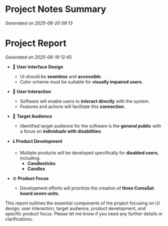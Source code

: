 # Project Notes Summary

*Generated on 2025-06-20 09:13*

# Project Report

*Generated on 2025-06-19 12:45*

- 🎨 **User Interface Design**
  - UI should be **seamless** and **accessible**.
  - Color scheme must be suitable for **visually impaired users**.

- 🤝 **User Interaction**
  - Software will enable users to **interact directly** with the system.
  - Features and actions will facilitate this **connection**.

- 👥 **Target Audience**
  - Identified target audience for the software is the **general public** with a focus on **individuals with disabilities**.

- 🕯️ **Product Development**
  - Multiple products will be developed specifically for **disabled users**, including:
    - **Candlesticks**
    - **Candles**
  
- ⚙️ **Product Focus**
  - Development efforts will prioritize the creation of **three ComaSat board seven units**. 

This report outlines the essential components of the project focusing on UI design, user interaction, target audience, product development, and specific product focus. Please let me know if you need any further details or clarifications.